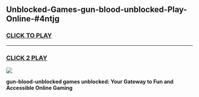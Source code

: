 
## Unblocked-Games-gun-blood-unblocked-Play-Online-#4ntjg
<h3>
<a href="https://premium.freeplayer.one?title=gun-blood-unblocked&ref=24F">CLICK TO PLAY</a></h3>
<hr>

<h3>
<a href="https://premium.freeplayer.one?title=gun-blood-unblocked&ref=24F">CLICK 2 PLAY</a>
  
</h3>

<a href="https://premium.freeplayer.one?title=gun-blood-unblocked&ref=24F/"><img src="https://clearcache.store/games.png"></a>


**gun-blood-unblocked games unblocked: Your Gateway to Fun and Accessible Online Gaming**
